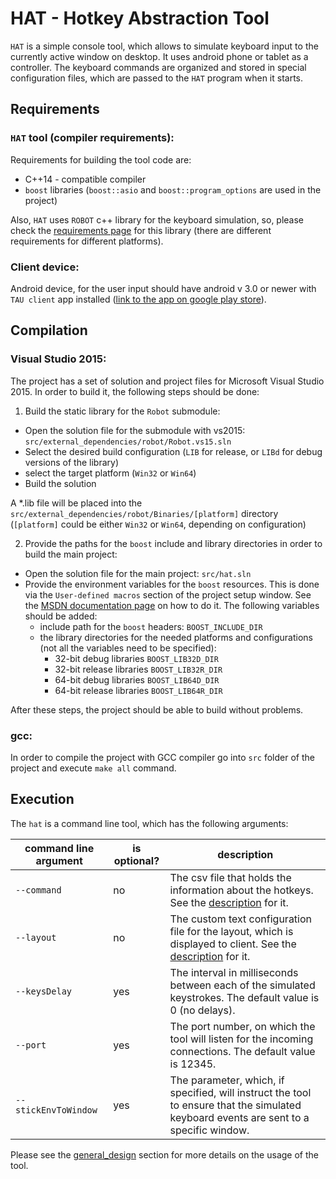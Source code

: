 # HAT - Hotkey Abstraction Tool #

`HAT` is a simple console tool, which allows to simulate keyboard input to the currently active window on desktop. It uses android phone or tablet as a controller. The keyboard commands are organized and stored in special configuration files, which are passed to the `HAT` program when it starts.

## Requirements ##

### `HAT` tool (compiler requirements): ###

Requirements for building the tool code are:
 - C++14 - compatible compiler
 - `boost` libraries (`boost::asio` and `boost::program_options` are used in the project)

Also, `HAT` uses `ROBOT` c++ library for the keyboard simulation, so, please check the [requirements page](http://getrobot.net/docs/usage.html) for this library (there are different requirements for different platforms).

### Client device: ###
Android device, for the user input should have android v 3.0 or newer with `TAU client` app installed ([link to the app on google play store](https://play.google.com/store/apps/details?id=com.tau.client)).

## Compilation ##
### Visual Studio 2015: ###

The project has a set of solution and project files for Microsoft Visual Studio 2015. In order to build it, the following steps should be done:
 1. Build the static library for the `Robot` submodule:
  * Open the solution file for the submodule with vs2015: `src/external_dependencies/robot/Robot.vs15.sln`
  * Select the desired build configuration (`LIB` for release, or `LIBd` for debug versions of the library)
  * select the target platform (`Win32` or `Win64`)
  * Build the solution

 A *.lib file will be placed into the `src/external_dependencies/robot/Binaries/[platform]` directory (`[platform]` could be either `Win32` or `Win64`, depending on configuration)

 2. Provide the paths for the `boost` include and library directories in order to build the main project:
   * Open the solution file for the main project: `src/hat.sln`
   * Provide the environment variables for the `boost` resources. This is done via the `User-defined macros` section of the project setup window. See the [MSDN documentation page](https://msdn.microsoft.com/en-us/library/669zx6zc.aspx#User-defined-macros) on how to do it. The following variables should be added:
     * include path for the `boost` headers: `BOOST_INCLUDE_DIR`
     * the library directories for the needed platforms and configurations (not all the variables need to be specified):
        * 32-bit debug libraries `BOOST_LIB32D_DIR`
        * 32-bit release libraries `BOOST_LIB32R_DIR`
        * 64-bit debug libraries `BOOST_LIB64D_DIR`
        * 64-bit release libraries `BOOST_LIB64R_DIR`

 After these steps, the project should be able to build without problems.

### gcc: ###
In order to compile the project with GCC compiler go into `src` folder of the project and execute `make all` command.

## Execution ##

The `hat` is a command line tool, which has the following arguments:

|command line argument|is optional?|description|
|---------|---------|---------|
|`--command`|no|The csv file that holds the information about the hotkeys. See the [description](doc/commands_config.md) for it.|
|`--layout`|no|The custom text configuration file for the layout, which is displayed to client. See the [description](doc/layout_config.md) for it.|
|`--keysDelay`|yes|The interval in milliseconds between each of the simulated keystrokes. The default value is 0 (no delays).|
|`--port`|yes|The port number, on which the tool will listen for the incoming connections. The default value is 12345.|
|`--stickEnvToWindow`|yes|The parameter, which, if specified, will instruct the tool to ensure that the simulated keyboard events are sent to a specific window.|

Please see the [general_design](doc/general_design.md) section for more details on the usage of the tool.
